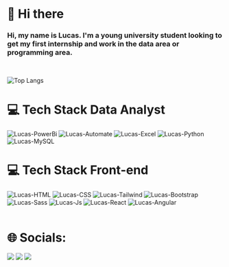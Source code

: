 <h1>👋 Hi there</h1>
<h3>Hi, my name is Lucas. I'm a young university student looking to get my first internship and work in the data area or programming area.
</h3><br>

![Top Langs](https://github-readme-stats.vercel.app/api/top-langs/?username=lucasvieirazx&langs_count=8)

<h1>💻 Tech Stack Data Analyst</h1>
<div style="display: inline_block">
  <img align="center" alt="Lucas-PowerBi" src="https://img.shields.io/badge/Power_BI-yellow">
  <img align="center" alt="Lucas-Automate" src="https://img.shields.io/badge/Power_Automate-blue">
  <img align="center" alt="Lucas-Excel" src="https://img.shields.io/badge/Microsoft_Excel-217346?style=for-the-badge&logo=microsoft-excel&logoColor=white">
  <img align="center" alt="Lucas-Python" src="https://img.shields.io/badge/Python-14354C?style=for-the-badge&logo=python&logoColor=white">
  <img align="center" alt="Lucas-MySQL" src="https://img.shields.io/badge/MySQL-00000F?style=for-the-badge&logo=mysql&logoColor=white">

<h1>💻 Tech Stack Front-end</h1>
<div style="display: inline_block">
  <img align="center" alt="Lucas-HTML" src="https://img.shields.io/badge/HTML5-E34F26?style=for-the-badge&logo=html5&logoColor=white">
  <img align="center" alt="Lucas-CSS" src="https://img.shields.io/badge/CSS3-1572B6?style=for-the-badge&logo=css3&logoColor=white">
  <img align="center" alt="Lucas-Tailwind" src="https://img.shields.io/badge/Tailwind_CSS-38B2AC?style=for-the-badge&logo=tailwind-css&logoColor=white">
  <img align="center" alt="Lucas-Bootstrap" src="https://img.shields.io/badge/Bootstrap-563D7C?style=for-the-badge&logo=bootstrap&logoColor=white">
  <img align="center" alt="Lucas-Sass" src="https://img.shields.io/badge/Sass-CC6699?style=for-the-badge&logo=sass&logoColor=white">
  <img align="center" alt="Lucas-Js" src="https://img.shields.io/badge/JavaScript-F7DF1E?style=for-the-badge&logo=javascript&logoColor=black">
  <img align="center" alt="Lucas-React" src="https://img.shields.io/badge/React-20232A?style=for-the-badge&logo=react&logoColor=61DAFB">
  <img align="center" alt="Lucas-Angular" src="https://img.shields.io/badge/Angular-DD0031?style=for-the-badge&logo=angular&logoColor=white">
</div><br>

<h1>🌐 Socials:</h1>
<div> 
  <a href="https://www.linkedin.com/in/lucassvieira/" target="_blank"><img src="https://img.shields.io/badge/-LinkedIn-%230077B5?style=for-the-badge&logo=linkedin&logoColor=white" target="_blank"></a> 
  <a href = "mailto:lucasvieirajob1@gmail.com"><img src="https://img.shields.io/badge/Gmail-D14836?style=for-the-badge&logo=gmail&logoColor=white" target="_blank"></a>
  <a href="https://instagram.com/lucasvieirazx" target="_blank"><img src="https://img.shields.io/badge/-Instagram-%23E4405F?style=for-the-badge&logo=instagram&logoColor=white" target="_blank"></a>
